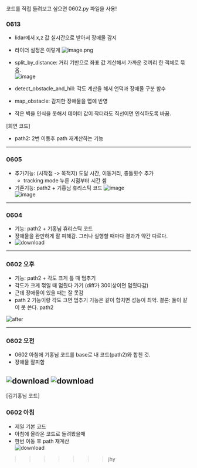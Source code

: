 코드를 직접 돌려보고 싶으면 0602.py 파일을 사용!
### 0613
- lidar에서 x,z 값 실시간으로 받아서 장애물 감지
- 라이더 설정은 이렇게
![image.png](attachment:5c2adc54-6f0a-49b6-9324-1bbff1795354:image.png)  
- split_by_distance: 거리 기반으로 좌표 값 계산해서 가까운 것끼리 한 객체로 묶음.  
![image](https://github.com/user-attachments/assets/8204b0e1-fd75-49b6-8519-693b2bc32283)  
- detect_obstacle_and_hill: 각도 계산을 해서 언덕과 장애물 구분 함수  
- map_obstacle: 감지한 장애물을 맵에 반영  

- 작은 벽을 인식을 못해서 데이터 값이 작더라도 직선이면 인식하도록 바꿈.  

[희연 코드]  
- path2: 2번 이동후 path 재계산하는 기능
---
### 0605
- 추가기능: (시작점 -> 목적지) 도달 시간, 이동거리, 충돌횟수 추가
  - tracking mode 누른 시점부터 시간 셈   
- 기존기능: path2 + 기홍님 휴리스틱 코드
![image](https://github.com/user-attachments/assets/4c03bdf1-6218-462d-81d1-f1dfc649bab6)  
![image](https://github.com/user-attachments/assets/a1f592ad-21b7-4fcb-b93a-0af7b07a79d0)

---
### 0604
- 기능: path2 + 기홍님 휴리스틱 코드  
- 장애물을 완만하게 잘 피해감. 그러나 실행할 때마다 결과가 약간 다르다.  
- ![download](https://github.com/user-attachments/assets/d16b9d8a-7957-435d-9a4d-9717efb6739c) 

---
### 0602 오후
- 기능: path2 + 각도 크게 틀 때 멈추기
- 각도가 크게 꺾일 때 멈췄다 가기 (diff가 30이상이면 멈췄다감)
- 근데 장애물이 있을 때는 잘 못감
- path 2 기능이랑 각도 크면 멈추기 기능은 같이 합치면 성능이 최악.
결론: 둘이 같이 못 쓴다. path2

![after](https://github.com/user-attachments/assets/dc47757b-bc28-49c1-87c5-471653aa096a)

---
### 0602 오전
- 0602 아침에 기홍님 코드를 base로 내 코드(path2)와 합친 것.
- 장애물 잘피함

![download](https://github.com/user-attachments/assets/fb23b9f5-0f6c-4c81-96b9-08974f115c67)
![download](https://github.com/user-attachments/assets/01018496-14ee-4dcd-b5db-2cfa3ae8ca26)
---
[김기홍님 코드]    
### 0602 아침
- 제일 기본 코드
- 아침에 올라온 코드로 돌려봤을때  
- 한번 이동 후 path 재계산  
![download](https://github.com/user-attachments/assets/73195860-40e0-4275-8ca1-af134ebd6b88)
>>>>>>> jhy

